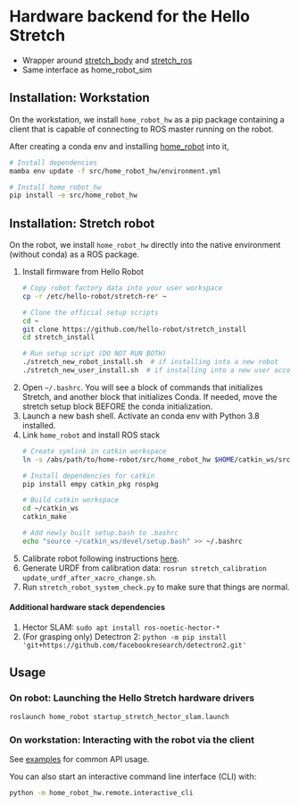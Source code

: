 # Hardware backend for the Hello Stretch

- Wrapper around [stretch_body](https://github.com/hello-robot/stretch_body) and [stretch_ros](https://github.com/hello-robot/stretch_ros)
- Same interface as home_robot_sim

## Installation: Workstation

On the workstation, we install `home_robot_hw` as a pip package containing a client that is capable of connecting to ROS master running on the robot.

After creating a conda env and installing [home_robot](../home_robot) into it,

```sh
# Install dependencies
mamba env update -f src/home_robot_hw/environment.yml

# Install home_robot_hw
pip install -e src/home_robot_hw
```

## Installation: Stretch robot

On the robot, we install `home_robot_hw` directly into the native environment (without conda) as a ROS package.

1. Install firmware from Hello Robot
    ```sh
    # Copy robot factory data into your user workspace
    cp -r /etc/hello-robot/stretch-re* ~

    # Clone the official setup scripts
    cd ~
    git clone https://github.com/hello-robot/stretch_install
    cd stretch_install

    # Run setup script (DO NOT RUN BOTH)
    ./stretch_new_robot_install.sh  # if installing into a new robot
    ./stretch_new_user_install.sh  # if installing into a new user account on a already-set-up robot
    ```
1. Open `~/.bashrc`. You will see a block of commands that initializes Stretch, and another block that initializes Conda. If needed, move the stretch setup block BEFORE the conda initialization.
1. Launch a new bash shell. Activate an conda env with Python 3.8 installed.
1. Link `home_robot` and install ROS stack
    ```sh
    # Create symlink in catkin workspace
    ln -s /abs/path/to/home-robot/src/home_robot_hw $HOME/catkin_ws/src/home_robot

    # Install dependencies for catkin
    pip install empy catkin_pkg rospkg

    # Build catkin workspace
    cd ~/catkin_ws
    catkin_make

    # Add newly built setup.bash to .bashrc
    echo "source ~/catkin_ws/devel/setup.bash" >> ~/.bashrc
    ```
1. Calibrate robot following instructions [here](https://github.com/hello-robot/stretch_ros/tree/master/stretch_calibration#checking-the-current-calibration-with-new-observations).
1. Generate URDF from calibration data: `rosrun stretch_calibration update_urdf_after_xacro_change.sh`.
1. Run `stretch_robot_system_check.py` to make sure that things are normal.

#### Additional hardware stack dependencies
1. Hector SLAM: `sudo apt install ros-noetic-hector-*`
1. (For grasping only) Detectron 2: `python -m pip install 'git+https://github.com/facebookresearch/detectron2.git'`

## Usage

### On robot: Launching the Hello Stretch hardware drivers
```sh
roslaunch home_robot startup_stretch_hector_slam.launch
```

### On workstation: Interacting with the robot via the client

See [examples](../../examples/) for common API usage.

You can also start an interactive command line interface (CLI) with:
```sh
python -m home_robot_hw.remote.interactive_cli
```